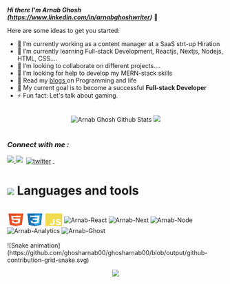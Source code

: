  ***Hi there I'm Arnab Ghosh (https://www.linkedin.com/in/arnabghoshwriter)*** 👋
 
Here are some ideas to get you started:

- 🔭 I’m currently working as a content manager at a SaaS strt-up Hiration
- 🌱 I’m currently learning Full-stack Development, Reactjs, Nextjs, Nodejs, HTML, CSS....
- 👯 I’m looking to collaborate on different projects....
- 🤔 I’m looking for help to develop my MERN-stack skills
- 💬 Read my <a href="https://blog.arnabghosh.me"> blogs <a> on Programming and life
- 🥅 My current goal is to become a successful **Full-stack Developer**
- ⚡ Fun fact: Let's talk about gaming.
 
 <br />
<div align="center"> 
 <img height="150em" alt = "Arnab Ghosh Github Stats" src="https://github-readme-stats.vercel.app/api?username=ghosharnab00&show_icons=true&theme=algolia&include_all_commits=true&count_private=true"/>
  <img height="150em" src="https://github-readme-stats.vercel.app/api/top-langs/?username=ghosharnab00&layout=compact&langs_count=7&theme=algolia"/>
</div>
 
<br />
 
### ***Connect with me :***

<a href="https://www.linkedin.com/in/arnabghoshwriter">
<img src="https://img.shields.io/badge/linkedin%20-%230077B5.svg?&style=for-the-badge&logo=linkedin&logoColor=white"/>
</a>
<a href="mailto:ghosharnab00@gmail.com"><img src="https://img.shields.io/badge/-Gmail-%23333?style=for-the-badge&logo=gmail&logoColor=white" target="_blank"></a>
<a href="https://twitter.com/arnabghosh_co">
  <img src="https://logos-world.net/wp-content/uploads/2020/04/Twitter-Logo.png" alt="twitter" style="vertical-align:top; margin:4px; width:50px">
</a>&nbsp;&nbsp;&nbsp; 

 <br />
 
<div align="left"> 
  <h1><img src="https://media.giphy.com/media/UvPvsX9oMlMWs/giphy.gif" height="30px"> Languages and tools</h1>
  <div style="display: inline_block"><br>
    <img align="center" alt="Arnab-HTML" height="30" width="40" src="https://raw.githubusercontent.com/devicons/devicon/master/icons/html5/html5-original.svg">
    <img align="center" alt="Arnab-CSS" height="30" width="40" src="https://raw.githubusercontent.com/devicons/devicon/master/icons/css3/css3-original.svg">
    <img align="center" alt="Arnab-Js" height="30" width="40" src="https://raw.githubusercontent.com/devicons/devicon/master/icons/javascript/javascript-plain.svg">
<!--     <img align="center" alt="Isa-Ts" height="30" width="40" src="https://cdn.jsdelivr.net/gh/devicons/devicon/icons/typescript/typescript-original.svg"> -->
    <img align="center" alt="Arnab-React" height="30" width="40" src="https://cdn.jsdelivr.net/gh/devicons/devicon/icons/react/react-original.svg">
<!--     <img align="center" alt="Isa-Redux" height="30" width="40" src="https://cdn.jsdelivr.net/gh/devicons/devicon/icons/redux/redux-original.svg"> -->
    <img align="center" alt="Arnab-Next" height="30" width="40" src="https://cdn.jsdelivr.net/gh/devicons/devicon/icons/nextjs/nextjs-original.svg">
<!--     <img align="center" alt="Isa-Sass" height="30" width="40" src="https://cdn.jsdelivr.net/gh/devicons/devicon/icons/sass/sass-original.svg"> -->
  <img align="center" alt="Arnab-Node" height="30" width="40" src="https://arnabghosh.me/img/logo-nodejs.png">
   <img align="center" alt="Arnab-Analytics" height="30" width="40" src="https://arnabghosh.me/img/analytics-logo.png">
   <img align="center" alt="Arnab-Ghost" height="30" width="40" src="https://arnabghosh.me/img/ghost-logo.png">
 </div>
</div>
  
<br />
![Snake animation](https://github.com/ghosharnab00/ghosharnab00/blob/output/github-contribution-grid-snake.svg)



<!---
ghosharnab00/ghosharnab00 is a ✨ special ✨ repository because its `README.md` (this file) appears on your GitHub profile.
You can click the Preview link to take a look at your changes.
---><div align="center">
![](https://komarev.com/ghpvc/?username=ghosharnab00&color=blueviolet&style=flat-square)
   </div>